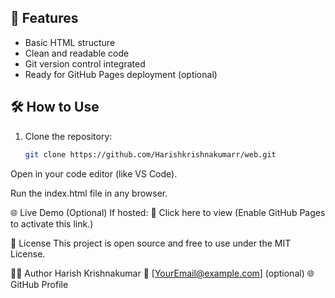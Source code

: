 
## 🚀 Features

- Basic HTML structure
- Clean and readable code
- Git version control integrated
- Ready for GitHub Pages deployment (optional)

## 🛠️ How to Use

1. Clone the repository:
   ```bash
   git clone https://github.com/Harishkrishnakumarr/web.git
Open in your code editor (like VS Code).

Run the index.html file in any browser.

🌐 Live Demo (Optional)
If hosted:
🔗 Click here to view
(Enable GitHub Pages to activate this link.)

📄 License
This project is open source and free to use under the MIT License.

🙋‍♂️ Author
Harish Krishnakumar
📧 [YourEmail@example.com] (optional)
🌐 GitHub Profile